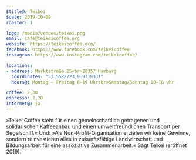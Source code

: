 ```yaml
---
$title@: Teikei
$date: 2019-10-09
roaster: 1

logo: /media/venues/teikei.png
email: cafe@teikeicoffee.org
website: https://teikeicoffee.org/
facebook: https://www.facebook.com/teikeicoffee
instagram: https://www.instagram.com/teikeicoffee/

locations:
- address: Marktstraße 25<br>20357 Hamburg
  coordinates: "53.5582723,9.9719331"
  hours@: Montag – Freitag 8–19 Uhr<br>Samstag/Sonntag 10–18 Uhr

coffee: 2,30
espresso: 2,20
internet@: ja
---
```


»Teikei Coffee steht für einen gemeinschaftlich getragenen und solidarischen Kaffeeanbau und einen umweltfreundlichen Transport per Segelschiff.« Und: »Als Non-Profit-Organisation erzielen wir keine Gewinne, sondern reinvestieren alles in zukunftsfähige Landwirtschaft und Bildungsarbeit für eine assoziative Zusammenarbeit.« Sagt Teikei (eröffnet 2019).